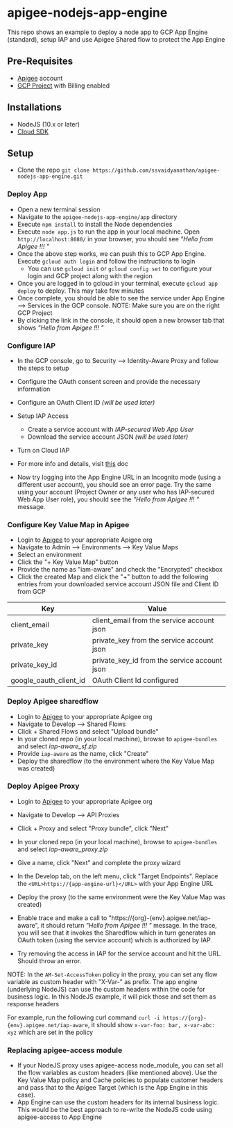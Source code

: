 # apigee-nodejs-app-engine
This repo shows an example to deploy a node app to GCP App Engine (standard), setup IAP and use Apigee Shared flow to protect the App Engine

## Pre-Requisites
- [Apigee](https://apigee.com/edge) account
- [GCP Project](https://console.cloud.google.com) with Billing enabled

## Installations
- NodeJS (10.x or later)
- [Cloud SDK ](https://cloud.google.com/sdk/)

## Setup

- Clone the repo `git clone https://github.com/ssvaidyanathan/apigee-nodejs-app-engine.git`

### Deploy App

- Open a new terminal session
- Navigate to the `apigee-nodejs-app-engine/app` directory
- Execute `npm install` to install the Node dependencies
- Execute `node app.js` to run the app in your local machine. Open `http://localhost:8080/` in your browser, you should see _"Hello from Apigee !!! "_
- Once the above step works, we can push this to GCP App Engine. Execute `gcloud auth login` and follow the instructions to login 
	- You can use `gcloud init` or `gcloud config set` to configure your login and GCP project along with the region
- Once you are logged in to gcloud in your terminal, execute `gcloud app deploy` to deploy. This may take few minutes
- Once complete, you should be able to see the service under App Engine --> Services in the GCP console. 
	NOTE: Make sure you are on the right GCP Project
- By clicking the link in the console, it should open a new browser tab that shows _"Hello from Apigee !!! "_

### Configure IAP

- In the GCP console, go to Security --> Identity-Aware Proxy and follow the steps to setup 
- Configure the OAuth consent screen and provide the necessary information
- Configure an OAuth Client ID _(will be used later)_
- Setup IAP Access
	- Create a service account with *IAP-secured Web App User*
	- Download the service account JSON _(will be used later)_
- Turn on Cloud IAP
- For more info and details, visit [this](https://cloud.google.com/iap/docs/app-engine-quickstart#enabling_iap) doc

- Now try logging into the App Engine URL in an Incognito mode (using a different user account), you should see an error page. Try the same using your account (Project Owner or any user who has IAP-secured Web App User role), you should see the _"Hello from Apigee !!! "_ message.


### Configure Key Value Map in Apigee

- Login to [Apigee](https://apigee.com/edge) to your appropriate Apigee org
- Navigate to Admin --> Environments --> Key Value Maps
- Select an environment
- Click the "+ Key Value Map" button
- Provide the name as "iam-aware" and check the "Encrypted" checkbox
- Click the created Map and click the "+" button to add the following entries from your downloaded service account JSON file and Client ID from GCP

| Key                    | Value                                        |
|------------------------|----------------------------------------------|
| client_email           | client_email from the service account json   |
| private_key            | private_key from the service account json    |
| private_key_id         | private_key_id from the service account json |
| google_oauth_client_id | OAuth Client Id configured                   |

### Deploy Apigee sharedflow

- Login to [Apigee](https://apigee.com/edge) to your appropriate Apigee org
- Navigate to Develop --> Shared Flows
- Click + Shared Flows and select "Upload bundle"
- In your cloned repo (in your local machine), browse to `apigee-bundles` and select *iap-aware_sf.zip*
- Provide `iap-aware` as the name, click "Create"
- Deploy the sharedflow (to the environment where the Key Value Map was created)

### Deploy Apigee Proxy

- Login to [Apigee](https://apigee.com/edge) to your appropriate Apigee org
- Navigate to Develop --> API Proxies
- Click + Proxy and select "Proxy bundle", click "Next"
- In your cloned repo (in your local machine), browse to `apigee-bundles` and select *iap-aware_proxy.zip*
- Give a name, click "Next" and complete the proxy wizard
- In the Develop tab, on the left menu, click "Target Endpoints". Replace the `<URL>https://{app-engine-url}</URL>` with your App Engine URL
- Deploy the proxy (to the same environment were the Key Value Map was created)

- Enable trace and make a call to "https://{org}-{env}.apigee.net/iap-aware", it should return _"Hello from Apigee !!! "_ message. In the trace, you will see that it invokes the Sharedflow which in turn generates an OAuth token (using the service account) which is authorized by IAP. 

- Try removing the access in IAP for the service account and hit the URL. Should throw an error.

NOTE: In the `AM-Set-AccessToken` policy in the proxy, you can set any flow variable as custom header with "X-Var-" as prefix. The app engine (underlying NodeJS) can use the custom headers within the code for business logic. In this NodeJS example, it will pick those and set them as response headers

For example, run the following curl command `curl -i https://{org}-{env}.apigee.net/iap-aware`, it should show ```x-var-foo: bar, x-var-abc: xyz``` which are set in the policy

### Replacing apigee-access module

- If your NodeJS proxy uses apigee-access node_module, you can set all the flow variables as custom headers (like mentioned above). Use the Key Value Map policy and Cache policies to populate customer headers and pass that to the Apigee Target (which is the App Engine in this case). 
- App Engine can use the custom headers for its internal business logic. This would be the best approach to re-write the NodeJS code using apigee-access to App Engine
